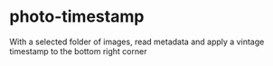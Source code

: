 # photo-timestamp
With a selected folder of images, read metadata and apply a vintage timestamp to the bottom right corner
